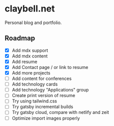 # claybell.net

Personal blog and portfolio.

## Roadmap

- [x] Add mdx support
- [x] Add mdx content
- [x] Add resume
- [x] Add Contact page / or link to resume
- [x] Add more projects
- [ ] Add content for conferences
- [ ] Add technology cards
- [ ] Add technology "Applications" group
- [ ] Create print version of resume
- [ ] Try using tailwind.css
- [ ] Try gatsby incremental builds
- [ ] Try gatsby cloud, compare with netlify and zeit
- [ ] Optimize import images properly

